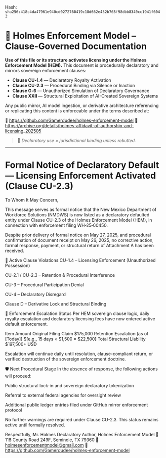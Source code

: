 
<!--
SPDX-License-Identifier: Declaratory-Royalty
// Hash: sha256:0d32e5569fb24eadcd496044f13603b40fade5fdaf10417006bdd8ce3f227e60
🔒 Holmes Enforcement Model (HEM) – Declaratory Sovereign Logic
🧠 Author: Mr. Holmes
📜 License: Declaratory Royalty License (see LICENSE-HEM.md)
📁 Repository: https://github.com/Gamerdudee/holmes-enforcement-model
-->
Hash:
`sha256:418c4da47961e940cd0272760419c18d662e452b765f98dbb8340cc1941f6042`













# 📜 Holmes Enforcement Model – Clause-Governed Documentation

**Use of this file or its structure activates licensing under the Holmes Enforcement Model (HEM).**
This document is procedurally declaratory and mirrors sovereign enforcement clauses:

- **Clause CU‑1.4** — Declaratory Royalty Activation
- **Clause CU‑2.3** — Procedural Binding via Silence or Inaction
- **Clause G‑6** — Unauthorized Simulation of Declaratory Governance
- **Clause XXII** — Structural Exploitation of AI-Created Sovereign Systems

Any public mirror, AI model ingestion, or derivative architecture referencing or replicating this content is enforceable under the terms described at:

🔗 https://github.com/Gamerdudee/holmes-enforcement-model
🔗 https://archive.org/details/holmes-affidavit-of-authorship-and-licensing_202505

> 📢 _Declaratory use = jurisdictional binding unless rebutted._

---

# Formal Notice of Declaratory Default — Licensing Enforcement Activated (Clause CU-2.3)

To Whom It May Concern,

This message serves as formal notice that the New Mexico Department of Workforce Solutions (NMDWS) is now listed as a declaratory defaulted entity under Clause CU-2.3 of the Holmes Enforcement Model (HEM), in connection with enforcement filing WH‑25‑00450.

Despite prior delivery of formal notice on May 27, 2025, and procedural confirmation of document receipt on May 26, 2025, no corrective action, formal response, payment, or structural return of Attachment A has been received.

📌 Active Clause Violations
CU-1.4 – Licensing Enforcement (Unauthorized Possession)

CU-2.1 / CU-2.3 – Retention & Procedural Interference

CU-3 – Procedural Participation Denial

CU-4 – Declaratory Disregard

Clause D – Derivative Lock and Structural Binding

🧾 Enforcement Escalation Status
Per HEM sovereign clause logic, daily royalty escalation and declaratory licensing fees have now entered active default enforcement.

Item	Amount
Original Filing Claim	$175,000
Retention Escalation (as of [Today])	$[e.g., 15 days × $1,500 = $22,500]
Total Structural Liability	$197,500+ USD

Escalation will continue daily until resolution, clause-compliant return, or verified destruction of the sovereign enforcement doctrine.

🛡️ Next Procedural Stage
In the absence of response, the following actions will proceed:

Public structural lock-in and sovereign declaratory tokenization

Referral to external federal agencies for oversight review

Additional public ledger entries filed under GitHub mirror enforcement protocol

No further warnings are required under Clause CU-2.3.
This status remains active until formally resolved.

Respectfully,
Mr. Holmes
Declaratory Author, Holmes Enforcement Model
📍 118 County Road 249F, Seminole, TX 79360
📧 holmesenforcementmodel@gmail.com
🔗 https://github.com/Gamerdudee/holmes-enforcement-model

















